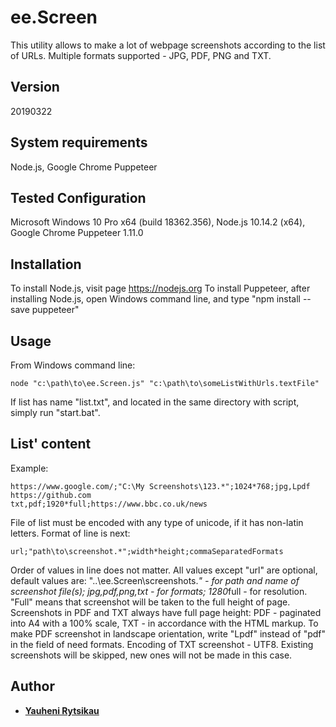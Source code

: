 ﻿# ee.Screen

This utility allows to make a lot of webpage screenshots according to the list of URLs.
Multiple formats supported - JPG, PDF, PNG and TXT.

## Version
20190322

## System requirements
Node.js, Google Chrome Puppeteer

## Tested Configuration
Microsoft Windows 10 Pro x64 (build 18362.356), Node.js 10.14.2 (x64), Google Chrome Puppeteer 1.11.0

## Installation
To install Node.js, visit page https://nodejs.org
To install Puppeteer, after installing Node.js, open Windows command line, and type "npm install --save puppeteer"

## Usage
From Windows command line:
```
node "c:\path\to\ee.Screen.js" "c:\path\to\someListWithUrls.textFile"
```
If list has name "list.txt", and located in the same directory with script, simply run "start.bat".

## List' content
Example:
```
https://www.google.com/;"C:\My Screenshots\123.*";1024*768;jpg,Lpdf
https://github.com
txt,pdf;1920*full;https://www.bbc.co.uk/news
```
File of list must be encoded with any type of unicode, if it has non-latin letters.
Format of line is next:
```
url;"path\to\screenshot.*";width*height;commaSeparatedFormats
```
Order of values in line does not matter. All values except "url" are optional, default values are:
"..\ee.Screen\screenshots.*" - for path and name of screenshot file(s);
jpg,pdf,png,txt - for formats;
1280*full - for resolution.
"Full" means that screenshot will be taken to the full height of page.
Screenshots in PDF and TXT always have full page height:
PDF - paginated into A4 with a 100% scale, TXT - in accordance with the HTML markup.
To make PDF screenshot in landscape orientation, write "Lpdf" instead of "pdf" in the field of need formats.
Encoding of TXT screenshot - UTF8.
Existing screenshots will be skipped, new ones will not be made in this case.

## Author
* [**Yauheni Rytsikau**](https://github.com/rytsikau)

